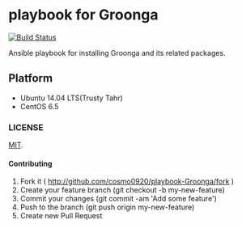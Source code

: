 playbook for Groonga
===

[![Build Status](https://travis-ci.org/cosmo0920/playbook-Groonga.svg?branch=master)](https://travis-ci.org/cosmo0920/playbook-Groonga)

Ansible playbook for installing Groonga and its related packages.

## Platform

* Ubuntu 14.04 LTS(Trusty Tahr)
* CentOS 6.5

### LICENSE

[MIT](LICENSE).

#### Contributing

1. Fork it ( http://github.com/cosmo0920/playbook-Groonga/fork )
2. Create your feature branch (git checkout -b my-new-feature)
3. Commit your changes (git commit -am 'Add some feature')
4. Push to the branch (git push origin my-new-feature)
5. Create new Pull Request
